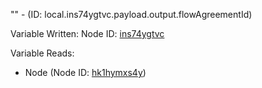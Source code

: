 "" - (ID: local.ins74ygtvc.payload.output.flowAgreementId)

Variable Written:
Node ID: [ins74ygtvc](../nodes/ins74ygtvc.md)

Variable Reads:
* Node (Node ID: [hk1hymxs4y](../nodes/hk1hymxs4y.md))
